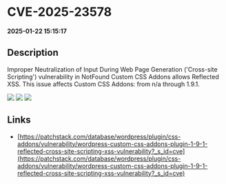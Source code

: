 # CVE-2025-23578

**2025-01-22 15:15:17**

## Description
Improper Neutralization of Input During Web Page Generation ('Cross-site Scripting') vulnerability in NotFound Custom CSS Addons allows Reflected XSS. This issue affects Custom CSS Addons: from n/a through 1.9.1.

![](https://img.shields.io/static/v1?label=Score&message=7.1&color=red)
![](https://img.shields.io/static/v1?label=Severity&message=HIGH&color=red)
![](https://img.shields.io/static/v1?label=CWE&message=XSS&color=green)

## Links
- [https://patchstack.com/database/wordpress/plugin/css-addons/vulnerability/wordpress-custom-css-addons-plugin-1-9-1-reflected-cross-site-scripting-xss-vulnerability?_s_id=cve](https://patchstack.com/database/wordpress/plugin/css-addons/vulnerability/wordpress-custom-css-addons-plugin-1-9-1-reflected-cross-site-scripting-xss-vulnerability?_s_id=cve)
